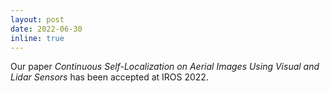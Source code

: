 ```yaml
---
layout: post
date: 2022-06-30
inline: true
---
```


Our paper *Continuous Self-Localization on Aerial Images Using Visual and Lidar Sensors* has been accepted at IROS 2022.

